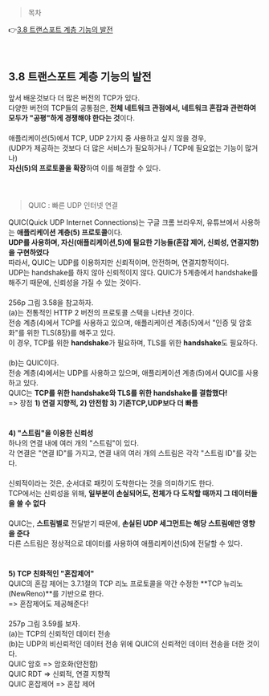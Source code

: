 > 목차

👉[3.8 트랜스포트 계층 기능의 발전](#38-트랜스포트-계층-기능의-발전)　   

　   

## 3.8 트랜스포트 계층 기능의 발전

앞서 배운것보다 더 많은 버전의 TCP가 있다. 　   
다양한 버전의 TCP들의 공통점은, **전체 네트워크 관점에서, 네트워크 혼잡과 관련하여 모두가 "공평"하게 경쟁해야 한다는 것**이다.　   
　   
애플리케이션(5)에서 TCP, UDP 2가지 중 사용하고 싶지 않을 경우,　   
(UDP가 제공하는 것보다 더 많은 서비스가 필요하거나 / TCP에 필요없는 기능이 많거나)　   
**자신(5)의 프로토콜을 확장**하여 이를 해결할 수 있다.　   
　   
　   
> QUIC : 빠른 UDP 인터넷 연결　   

QUIC(Quick UDP Internet Connections)는 구글 크롬 브라우저, 유튜브에서 사용하는 **애플리케이션 계층(5) 프로토콜**이다.　   
**UDP를 사용하며, 자신(애플리케이션,5)에 필요한 기능들(혼잡 제어, 신뢰성, 연결지향)을 구현하였다**　   
따라서, QUIC는 UDP를 이용하지만 신뢰적이며, 안전하며, 연결지향적이다. 　   
UDP는 handshake를 하지 않아 신뢰적이지 않다. QUIC가 5계층에서 handshake를 해주기 때문에, 신뢰성을 가질 수 있는 것이다.　   
　   
256p 그림 3.58을 참고하자.　   
(a)는 전통적인 HTTP 2 버전의 프로토콜 스택을 나타낸 것이다.　   
전송 계층(4)에서 TCP를 사용하고 있으며, 애플리케이션  계층(5)에서 "인증 및 암호화"를 위한 TLS(8장)를 해주고 있다.　   
이 경우, TCP를 위한 **handshake**가 필요하며, TLS를 위한 **handshake**도 필요하다.　   
　   
(b)는 QUIC이다.　   
전송 계층(4)에서는 UDP를 사용하고 있으며, 애플리케이션  계층(5)에서 QUIC를 사용하고 있다.　   
QUIC는 **TCP를 위한 handshake와 TLS를 위한 handshake를 결합했다!**　   
=> 장점 **1) 연결 지향적, 2) 안전함 3) 기존TCP,UDP보다 더 빠름**　   
　   
　   
**4) "스트림"을 이용한 신뢰성**　   
하나의 연결 내에 여러 개의 "스트림"이 있다.　   
각 연결은 "연결 ID"를 가지고, 연결 내의 여러 개의 스트림은 각각 "스트림 ID"를 갖는다. 　   
　   
신뢰적이라는 것은, 순서대로 패킷이 도착한다는 것을 의미하기도 한다. 　   
TCP에서는 신뢰성을 위해, **일부분이 손실되어도, 전체가 다 도착할 때까지 그 데이터들을 쓸 수 없다**　   
　   
QUIC는, **스트림별로** 전달받기 때문에, **손실된 UDP 세그먼트는 해당 스트림에만 영향을 준다**　   
다른 스트림은 정상적으로 데이터를 사용하여 애플리케이션(5)에 전달할 수 있다. 　   
　   
　   
**5) TCP 친화적인 "혼잡제어"**　   
QUIC의 혼잡 제어는 3.7.1절의 TCP 리노 프로토콜을 약간 수정한 **TCP 뉴리노(NewReno)**를 기반으로 한다. 　   
=> 혼잡제어도 제공해준다!　   
　   
257p 그림 3.59를 보자.　   
(a)는 TCP의 신뢰적인 데이터 전송　   
(b)는 UDP의 비신뢰적인 데이터 전송 위에 QUIC의 신뢰적인 데이터 전송을 더한 것이다.　   
QUIC 암호 => 암호화(안전함)　   
QUIC RDT => 신뢰적, 연결 지향적　   
QUIC 혼잡제어 => 혼잡 제어　   

